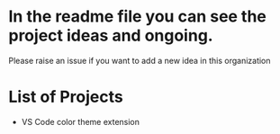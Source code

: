 # In the readme file you can see the project ideas and ongoing. 
Please raise an issue if you want to add a new idea in this organization
# List of Projects
- VS Code color theme extension
